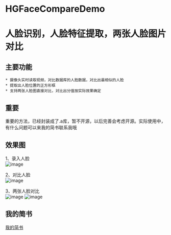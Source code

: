 # HGFaceCompareDemo

人脸识别，人脸特征提取，两张人脸图片对比
==============

## 主要功能

    * 摄像头实时读取视频，对比数据库的人脸数据，对比出最相似的人脸
    * 提取出人脸位置的正方形框
    * 支持两张人脸图直接对比，对比出分值按实际效果确定

## 重要
重要的方法，已经封装成了.a库，暂不开源，以后完善会考虑开源。实际使用中，有什么问题可以来我的简书联系我哦

## 效果图

1、录入人脸   
![image](https://github.com/kennthsHG/Image/blob/master/first.gif)

2、对比人脸   
![image](https://github.com/kennthsHG/Image/blob/master/second.gif)

3、两张人脸对比   
![image](https://github.com/kennthsHG/Image/blob/master/third.gif)
![image](https://github.com/kennthsHG/Image/blob/master/four.gif)

## 我的简书
[我的简书](https://www.jianshu.com/u/5260c7f4c687 "参考")  

